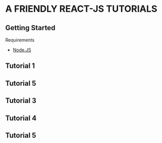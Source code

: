 # A FRIENDLY REACT-JS TUTORIALS

## Getting Started

Requirements
- [Node.JS](https://nodejs.org/en/)



## Tutorial 1

## Tutorial 5

## Tutorial 3

## Tutorial 4

## Tutorial 5
